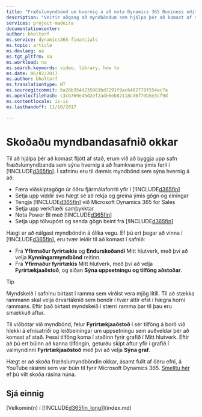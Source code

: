 ```yaml
---
title: "Fræðslumyndbönd um hvernig á að nota Dynamics 365 Business edition | Microsoft Docs"
description: "Veitir aðgang að myndböndum sem hjálpa þér að komast af stað og læra Hvernig á að framkvæma algeng verk"
services: project-madeira
documentationcenter: 
author: bholtorf
ms.service: dynamics365-financials
ms.topic: article
ms.devlang: na
ms.tgt_pltfrm: na
ms.workload: na
ms.search.keywords: video, library, how to
ms.date: 06/02/2017
ms.author: bholtorf
ms.translationtype: HT
ms.sourcegitcommit: ba26b354d235981bd7291f9ac6402779f554ac7a
ms.openlocfilehash: c3cb769e45d2ef2ade6eb82118cd6f79b5e3cf9d
ms.contentlocale: is-is
ms.lasthandoff: 11/10/2017

---
```

# <a name="visit-our-video-library"></a>Skoðaðu myndbandasafnið okkar
Til að hjálpa þér að komast fljótt af stað, erum við að byggja upp safn fræðslumyndbanda sem sýna hvernig á að framkvæma ýmis ferli í [!INCLUDE[d365fin](includes/d365fin_md.md)]. Í safninu eru til dæmis myndbönd sem sýna hvernig á að:  

* Færa viðskiptagögn úr öðru fjármálaforriti yfir í [!INCLUDE[d365fin](includes/d365fin_md.md)]  
* Setja upp víddir svo hægt sé að rekja og greina ýmis gögn og einingar
* Tengja [!INCLUDE[d365fin](includes/d365fin_md.md)] við Microsoft Dynamics 365 for Sales
* Setja upp verkflæði samþykktar  
* Nota Power BI með [!INCLUDE[d365fin](includes/d365fin_md.md)]  
* Setja upp tölvupóst og senda gögn beint frá [!INCLUDE[d365fin](includes/d365fin_md.md)]  

Hægt er að nálgast myndböndin á ólíka vegu. Ef þú ert þegar að vinna í [!INCLUDE[d365fin](includes/d365fin_md.md)], eru tvær leiðir til að komast í safnið:

* Frá **Yfirmaður fyrirtækis** og **Endurskoðandi** Mitt hlutverk, með því að velja **Kynningarmyndbönd** reitinn.  
* Frá **Yfirmaður fyrirtækis** Mitt hlutverk, með því að velja **Fyrirtækjaaðstoð**, og síðan **Sýna uppsetningu og tilföng aðstoðar**.  

> [!Tip]  
> Myndskeið í safninu birtast í ramma sem virðist vera mjög lítill. Til að stækka rammann skal velja örvartáknið sem bendir í tvær áttir efst í hægra horni rammans. Eftir það birtast myndskeið í stærri ramma þar til þau eru smækkuð aftur.  

Til viðbótar við myndbönd, felur **Fyrirtækjaaðstoð** í sér tilföng á borð við hlekki á efnisatriði og leiðbeiningar um uppsetningu sem auðveldar þér að komast af stað. Þessi tilföng koma í staðinn fyrir grafið í Mitt hlutverk. Eftir að þú ert búinn að kanna tilföngin, geturðu skipt aftur yfir í grafið í valmyndinni **Fyrirtækjaaðstoð** með því að velja **Sýna graf**.  
  
Hægt er að skoða fræðslumyndböndin okkar, ásamt fullt af öðru efni, á YouTube rásinni sem var búin til fyrir Microsoft Dynamics 365. [Smelltu hér](https://go.microsoft.com/fwlink/?linkid=851533) ef þú vilt skoða rásina núna.

## <a name="see-also"></a>Sjá einnig
[Velkomin(n) í [!INCLUDE[d365fin_long](includes/d365fin_long_md.md)]](index.md)

